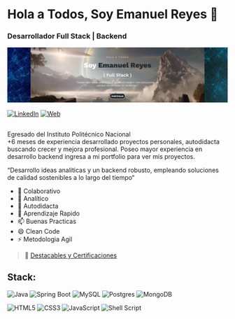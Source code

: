 #  Hola a Todos, Soy Emanuel Reyes 👋
### Desarrollador Full Stack | Backend

![Banner](Baner-Linkedin-ER.png)

<!-- [![YouTube](https://img.shields.io/badge/Youtube-FF0000?style=for-the-badge&logo=youtube)]()-->
[![LinkedIn](https://img.shields.io/badge/LinkedIn-0077B5?style=for-the-badge&logo=linkedin)](https://www.linkedin.com/in/emanuel-reyes-0283b6305/)
[![Web](https://img.shields.io/badge/Portfolio-127669?style=for-the-badge&logo=dev.to)](https://emanuelreyesfuentes-portfolio.netlify.app/)

## 

Egresado del Instituto Politécnico Nacional <br> 
<span>+6</span> meses de experiencia desarrollado proyectos personales, autodidacta buscando crecer y mejora profesional. Poseo mayor experiencia en desarrollo backend ingresa a mi portfolio para ver mis proyectos. 

“Desarrollo ideas analíticas y un backend robusto, empleando soluciones de calidad sostenibles a lo largo del tiempo“

- 👋 Colaborativo
- 👀 Analítico
- 🌱 Autodidacta
- 💞️ Aprendizaje Rapido
- 📫 Buenas Practicas
- 😄 Clean Code
- ⚡ Metodologia Agil

> 👥 [Destacables y Certificaciones](https://github.com/EmanuelRFDev/Destacables-y-Certificaciones) 
<!-- > 
> ⭐️ [Blog]()-->

## Stack:

![Java](https://img.shields.io/badge/java-%23ED8B00.svg?style=for-the-badge&logo=openjdk&logoColor=white)
![Spring Boot](https://img.shields.io/badge/spring-%236DB33F.svg?style=for-the-badge&logo=spring&logoColor=white)
![MySQL](https://img.shields.io/badge/mysql-%2300f.svg?style=for-the-badge&logo=mysql&logoColor=white)
![Postgres](https://img.shields.io/badge/postgres-%23316192.svg?style=for-the-badge&logo=postgresql&logoColor=white)
![MongoDB](https://img.shields.io/badge/MongoDB-%234ea94b.svg?style=for-the-badge&logo=mongodb&logoColor=white)

![HTML5](https://img.shields.io/badge/html5-%23E34F26.svg?style=for-the-badge&logo=html5&logoColor=white)
![CSS3](https://img.shields.io/badge/css3-%231572B6.svg?style=for-the-badge&logo=css3&logoColor=white)
![JavaScript](https://img.shields.io/badge/javascript-%23323330.svg?style=for-the-badge&logo=javascript&logoColor=%23F7DF1E)
![Shell Script](https://img.shields.io/badge/shell_script-%23121011.svg?style=for-the-badge&logo=gnu-bash&logoColor=white)
<!---
EmanuelRFDev/EmanuelRFDev is a ✨ special ✨ repository because its `README.md` (this file) appears on your GitHub profile.
You can click the Preview link to take a look at your changes.
--->
